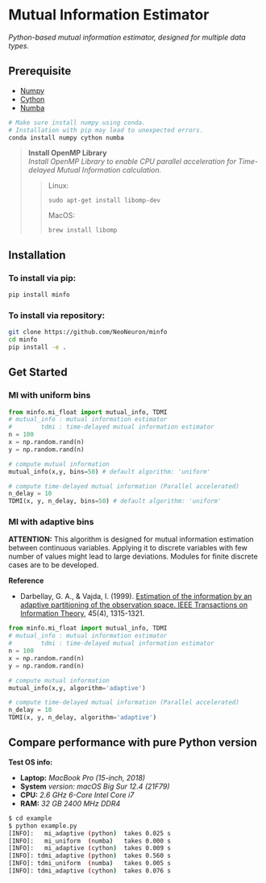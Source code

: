 # Mutual Information Estimator

*Python-based mutual information estimator, designed for multiple data types.*

## Prerequisite

- [Numpy](https://numpy.org)
- [Cython](https://cython.readthedocs.io/en/stable/index.html)
- [Numba](https://numba.pydata.org)

```bash
# Make sure install numpy using conda. 
# Installation with pip may lead to unexpected errors.
conda install numpy cython numba
```

> **Install OpenMP Library** \
> *Install OpenMP Library to enable CPU parallel acceleration for Time-delayed Mutual Information calculation.*
> > Linux:
> > ```
> > sudo apt-get install libomp-dev
> > ```
> > MacOS:
> > ```
> > brew install libomp
> >```
> 

## Installation

### To install via pip:

```bash
pip install minfo
```

### To install via repository:

```bash
git clone https://github.com/NeoNeuron/minfo
cd minfo
pip install -e .
```

## Get Started

### MI with uniform bins 

```python
from minfo.mi_float import mutual_info, TDMI
# mutual_info : mutual information estimator
#        tdmi : time-delayed mutual information estimator
n = 100
x = np.random.rand(n)
y = np.random.rand(n)

# compute mutual information
mutual_info(x,y, bins=50) # default algorithm: 'uniform'

# compute time-delayed mutual information (Parallel accelerated)
n_delay = 10
TDMI(x, y, n_delay, bins=50) # default algorithm: 'uniform'
```

### MI with adaptive bins

**ATTENTION:** This algorithm is designed for mutual information estimation between continuous variables. Applying it to discrete variables with few number of values might lead to large deviations. Modules for finite discrete cases are to be developed. 

**Reference**

- Darbellay, G. A., & Vajda, I. (1999). [Estimation of the information by an adaptive partitioning of the observation space. IEEE Transactions on Information Theory](https://ieeexplore.ieee.org/document/761290), 45(4), 1315-1321.

```python
from minfo.mi_float import mutual_info, TDMI
# mutual_info : mutual information estimator
#        tdmi : time-delayed mutual information estimator
n = 100
x = np.random.rand(n)
y = np.random.rand(n)

# compute mutual information
mutual_info(x,y, algorithm='adaptive')

# compute time-delayed mutual information (Parallel accelerated)
n_delay = 10
TDMI(x, y, n_delay, algorithm='adaptive')
```

## Compare performance with pure Python version

**Test OS info:**
- **Laptop:** *MacBook Pro (15-inch, 2018)*
- **System** *version: macOS Big Sur 12.4 (21F79)*
- **CPU:** *2.6 GHz 6-Core Intel Core i7*
- **RAM:** *32 GB 2400 MHz DDR4*

```bash
$ cd example
$ python example.py
[INFO]:   mi_adaptive (python)  takes 0.025 s
[INFO]:   mi_uniform  (numba)   takes 0.000 s
[INFO]:   mi_adaptive (cython)  takes 0.009 s
[INFO]: tdmi_adaptive (python)  takes 0.560 s
[INFO]: tdmi_uniform  (numba)   takes 0.005 s
[INFO]: tdmi_adaptive (cython)  takes 0.076 s
```
